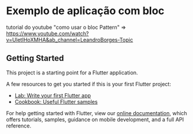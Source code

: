 # Exemplo de aplicação com bloc

tutorial do youtube "como usar o bloc Pattern" => https://www.youtube.com/watch?v=UletIHoXMHA&ab_channel=LeandroBorges-Topic

## Getting Started

This project is a starting point for a Flutter application.

A few resources to get you started if this is your first Flutter project:

- [Lab: Write your first Flutter app](https://flutter.dev/docs/get-started/codelab)
- [Cookbook: Useful Flutter samples](https://flutter.dev/docs/cookbook)

For help getting started with Flutter, view our
[online documentation](https://flutter.dev/docs), which offers tutorials,
samples, guidance on mobile development, and a full API reference.
